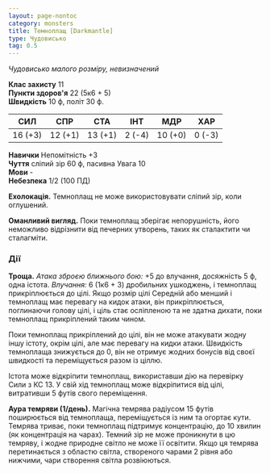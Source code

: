 ```yaml
---
layout: page-nontoc
category: monsters
title: Темноплащ [Darkmantle]
type: Чудовисько
tag: 0.5
---
```


_Чудовисько малого розміру, невизначений_  

**Клас захисту** 11    
**Пункти здоров'я** 22 (5к6 + 5)    
**Швидкість** 10 ф, політ 30 ф.  

| СИЛ     | СПР     | СТА     | ІНТ    | МДР     | ХАР    |
| ------- | ------- | ------- | ------ | ------- | ------ |
| 16 (+3) | 12 (+1) | 13 (+1) | 2 (-4) | 10 (+0) | 0 (-3) |

**Навички** Непомітність +3    
**Чуття** сліпий зір 60 ф, пасивна Увага 10    
**Мови** -    
**Небезпека** 1/2 (100 ПД)  

**Ехолокація.** Темноплащ не може використовувати сліпий зір, коли оглушений.    

**Оманливий вигляд.** Поки темноплащ зберігає непорушність, його неможливо відрізнити від печерних утворень, таких як сталактити чи сталагміти.  

### Дії
**Троща.** _Атака зброєю ближнього бою:_ +5 до влучання, досяжність 5 ф, одна істота. _Влучання:_ 6 (1к6 + 3) дробильних ушкоджень, і темноплащ прикріплюється до цілі. Якщо розмір цілі Середній або менший і темноплащ має перевагу на кидок атаки, він прикріплюється, поглинаючи голову цілі, і ціль стає осліпленою та не здатна дихати, поки темноплащ прикріплений таким чином.    

Поки темноплащ прикріплений до цілі, він не може атакувати жодну іншу істоту, окрім цілі, але має перевагу на кидки атаки. Швидкість темноплаща знижується до 0, він не отримує жодних бонусів від своєї швидкості та переміщується разом із ціллю.    

Істота може відкріпити темноплащ, використавши дію на перевірку Сили з КС 13. У свій хід темноплащ може відкріпитися від цілі, витративши 5 футів свого переміщення.    

**Аура темряви (1/день).** Магічна темрява радіусом 15 футів поширюється від темноплаща, переміщується із ним та огортає кути. Темрява триває, поки темноплащ підтримує концентрацію, до 10 хвилин (як концентрація на чарах). Темний зір не може проникнути в цю темряву, і жодне природне світло не може її освітити. Якщо ця темрява перетинається з областю світла, створеного чарами 2 рівня або нижчими, чари створення світла розвіюються.
